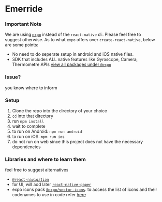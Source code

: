# Emerride

### Important Note
We are using [`expo`](https://expo.dev) instead of the `react-native` cli. Please feel free to suggest otherwise. As to what `expo` offers over `create-react-native`, below are some points:
- No need to do seperate setup in android and iOS native files.
- SDK that includes ALL native features like Gyroscope, Camera, Thermometre APIs [view all packages under `@expo`](https://github.com/expo/expo/tree/main/packages)

### Issue?
you know where to inform

### Setup

1. Clone the repo into the directory of your choice
2. `cd` into that directory
3. run `npm install`
4. wait to complete
5. to run on Android: `npm run android`
6. to run on iOS: `npm run ios`
7. do not run on web since this project does not have the necessary dependencies

### Libraries and where to learn them
feel free to suggest alternatives
- [`@react-navigation`](https://reactnavigation.org/)
- for UI, will add later [`react-native-paper`](https://reactnativepaper.com/)
- expo icons pack [`@expo/vector-icons`](https://docs.expo.dev/guides/icons/). to access the list of icons and their codenames to use in code refer [here](https://icons.expo.fyi/)